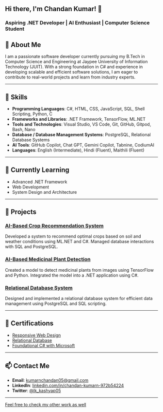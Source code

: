 ## Hi there, I'm Chandan Kumar! 👋

### Aspiring .NET Developer | AI Enthusiast | Computer Science Student

## 🚀 About Me

I am a passionate software developer currently pursuing my B.Tech in Computer Science and Engineering at Jaypee University of Information Technology (JUIT). With a strong foundation in C# and experience in developing scalable and efficient software solutions, I am eager to contribute to real-world projects and learn from industry experts.

---

## 🔧 Skills

- **Programming Languages**: C#, HTML, CSS, JavaScript, SQL, Shell Scripting, Python, C
- **Frameworks and Libraries**: .NET Framework, TensorFlow, ML.NET
- **Tools and Technologies**: Visual Studio, VS Code, Git, GitHub, Gitpod, Bash, Nano
- **Database / Database Management Systems**: PostgreSQL, Relational Database Systems
- **AI Tools**: GitHub Copilot, Chat GPT, Gemini Copilot, Tabnine, CodiumAI
- **Languages**: English (Intermediate), Hindi (Fluent), Maithili (Fluent)

---

## 🌱 Currently Learning

- Advanced .NET Framework
- Web Development
- System Design and Architecture

---

## 📂 Projects

### [AI-Based Crop Recommendation System](https://github.com/KudaChan/Portfolio/tree/main/AI_ML_DS/Crop-Recommendation-Project)
Developed a system to recommend optimal crops based on soil and weather conditions using ML.NET and C#. Managed database interactions with SQL and PostgreSQL.

### [AI-Based Medicinal Plant Detection](https://github.com/KudaChan/Portfolio/tree/main/AI_ML_DS/Minor_Project_Ai_Plant_Recognition)
Created a model to detect medicinal plants from images using TensorFlow and Python. Integrated the model into a .NET application using C#.

### [Relational Database System](https://github.com/KudaChan/Portfolio/tree/main/RDBMS_BASH)
Designed and implemented a relational database system for efficient data management using PostgreSQL and SQL scripting.

---

## 📜 Certifications

- [Responsive Web Design](https://www.freecodecamp.org/certification/fcc0726e177-6941-40b9-b159-05ee056fc40f/responsive-web-design)
- [Relational Database](https://www.freecodecamp.org/certification/fcc0726e177-6941-40b9-b159-05ee056fc40f/relational-database-v8)
- [Foundational C# with Microsoft](https://www.freecodecamp.org/certification/fcc0726e177-6941-40b9-b159-05ee056fc40f/foundational-c-sharp-with-microsoft)

---

## 📫 Contact Me

- **Email**: kumarnchandan05@gmail.com
- **LinkedIn**: [linkedin.com/in/chandan-kumarn-972b54224](https://www.linkedin.com/in/chandan-kumarn-972b54224/)
- **Twitter**: [@lk_kashyap05](https://twitter.com/lk_kashyap05)

---

[Feel free to check my other work as well](https://github.com/KudaChan?tab=repositories)
